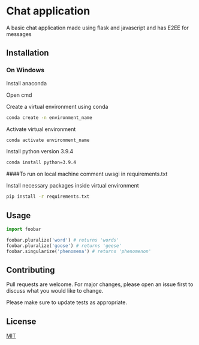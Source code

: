 # Chat application

A basic chat application made using flask and javascript and has E2EE for messages 

## Installation
### On Windows
Install anaconda

Open cmd

Create a virtual environment using conda
```bash
conda create -n environment_name
```

Activate virtual environment
```bash
conda activate environment_name
```

Install python version 3.9.4
```bash
conda install python=3.9.4
```

####To run on local machine comment uwsgi in requirements.txt

Install necessary packages inside virtual environment
```bash
pip install -r requirements.txt
```


## Usage

```python
import foobar

foobar.pluralize('word') # returns 'words'
foobar.pluralize('goose') # returns 'geese'
foobar.singularize('phenomena') # returns 'phenomenon'
```

## Contributing
Pull requests are welcome. For major changes, please open an issue first to discuss what you would like to change.

Please make sure to update tests as appropriate.

## License
[MIT](https://choosealicense.com/licenses/mit/)
